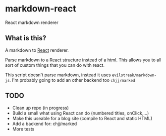 markdown-react
==============

React markdown renderer

What is this?
-------------

A markdown to [React](http://facebook.github.io/react/) renderer.


Parse markdown to a React structure instead of a html. This allows you to all sort of custom things that you can do with react.

This script doesn't parse markdown, instead it uses `evilstreak/markdown-js`. I'm probably going to add an other backend too `chjj/marked`


TODO
----

* Clean up repo (in progress)
* Build a small what using React can do (numbered titles, onClick,...)
* Make this useable for a blog site (compile to React and static HTML)
* Add a backend for: chjj/marked
* More tests
